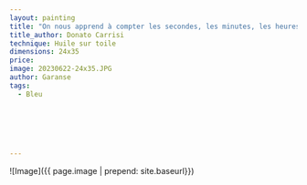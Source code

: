 ```yaml
---
layout: painting
title: "On nous apprend à compter les secondes, les minutes, les heures, les jours, les années.. mais personne ne nous explique la valeur d'un instant." 
title_author: Donato Carrisi 
technique: Huile sur toile
dimensions: 24x35
price: 
image: 20230622-24x35.JPG
author: Garanse
tags:
  - Bleu
  
  
 
  
  
  
---
```

![Image]({{ page.image | prepend: site.baseurl}})


